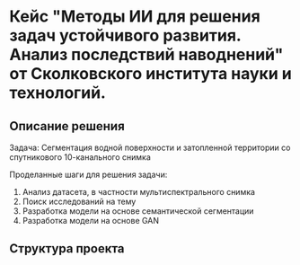 # Кейс "Методы ИИ для решения задач устойчивого развития. Анализ последствий наводнений" от Сколковского института науки и технологий.
## Описание решения

Задача: Сегментация водной поверхности и затопленной территории со спутникового 10-канального снимка

Проделанные шаги для решения задачи:

1. Анализ датасета, в частности мультиспектрального снимка
1. Поиск исследований на тему
1. Разработка модели на основе семантической сегментации
1. Разработка модели на основе GAN

## Структура проекта
